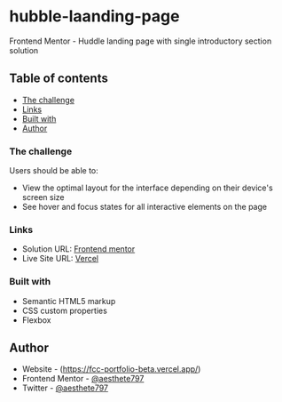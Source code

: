 # hubble-laanding-page
Frontend Mentor - Huddle landing page with single introductory section solution

## Table of contents

  - [The challenge](#the-challenge)
  - [Links](#links)
  - [Built with](#built-with)
- [Author](#author)



### The challenge

Users should be able to:

- View the optimal layout for the interface depending on their device's screen size
- See hover and focus states for all interactive elements on the page

### Links

- Solution URL: [Frontend mentor](https://www.frontendmentor.io/solutions/responsive-four-card-feature-section-with-flex-fOBjFgSPR7)
- Live Site URL: [Vercel](https://four-card-feature-section-beryl-ten.vercel.app/)

### Built with

- Semantic HTML5 markup
- CSS custom properties
- Flexbox

## Author

- Website - (https://fcc-portfolio-beta.vercel.app/)
- Frontend Mentor - [@aesthete797](https://www.frontendmentor.io/profile/aesthete797)
- Twitter - [@aesthete797](https://twitter.com/Aesthete797?t=muygWB05vQALbcxVjiDZKw&s=09)



